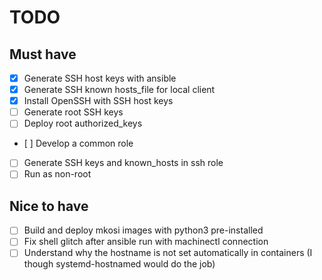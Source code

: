 # TODO

## Must have

- [x] Generate SSH host keys with ansible
- [x] Generate SSH known hosts\_file for local client
- [x] Install OpenSSH with SSH host keys
- [ ] Generate root SSH keys
- [ ] Deploy root authorized_keys
- [ ] Develop a common role
- [ ] Generate SSH keys and known_hosts in ssh role
- [ ] Run as non-root

## Nice to have

- [ ] Build and deploy mkosi images with python3 pre-installed
- [ ] Fix shell glitch after ansible run with machinectl connection
- [ ] Understand why the hostname is not set automatically in containers (I though systemd-hostnamed would do the job)
